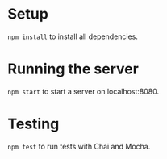 # Setup
`npm install` to install all dependencies.

# Running the server
`npm start` to start a server on localhost:8080.

# Testing
`npm test` to run tests with Chai and Mocha.
